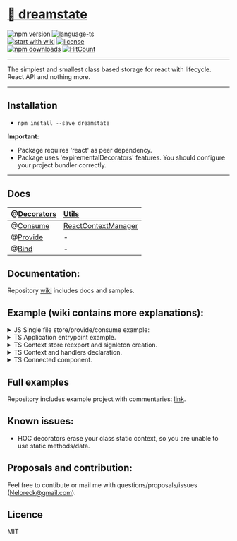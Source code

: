 # <a href='https://www.npmjs.com/package/dreamstate'> 🗻 dreamstate </a>

[![npm version](https://img.shields.io/npm/v/dreamstate.svg?style=flat-square)](https://www.npmjs.com/package/dreamstate)
[![language-ts](https://img.shields.io/badge/language-typescript%3A%20100%25-blue.svg?style=flat)](https://github.com/Neloreck/redux-cbd/search?l=typescript)<br/>
[![start with wiki](https://img.shields.io/badge/docs-wiki-blue.svg?style=flat)](https://github.com/Neloreck/dreamstate/wiki)
[![license](https://img.shields.io/badge/license-MIT-blue.svg?style=flat)](https://github.com/Neloreck/redux-cbd/blob/master/LICENSE)
<br/>
[![npm downloads](https://img.shields.io/npm/dt/dreamstate.svg?style=flat-square)](https://www.npmjs.com/package/dreamstate)
[![HitCount](http://hits.dwyl.com/neloreck/dreamstate.svg)](http://hits.dwyl.com/neloreck/dreamstate)

<hr/>

The simplest and smallest class based storage for react with lifecycle. <br/>
React API and nothing more.

<hr/>

## Installation

- `npm install --save dreamstate`

<b>Important:</b>
- Package requires 'react' as peer dependency.
- Package uses 'expirementalDecorators' features. You should configure your project bundler correctly.

<hr/>

## Docs

| @[Decorators](https://github.com/Neloreck/dreamstate/wiki/Decorators)| [Utils](https://github.com/Neloreck/dreamstate/wiki/Utils)|
| :------------- | :------------- |
| @[Consume](https://github.com/Neloreck/dreamstate/wiki/@Consume) | [ReactContextManager](https://github.com/Neloreck/dreamstate/wiki/ReactContextManager) |
| @[Provide](https://github.com/Neloreck/dreamstate/wiki/@Provide) | - |
| @[Bind](https://github.com/Neloreck/dreamstate/wiki/@Bind) | - |

## Documentation:

Repository [wiki](https://github.com/Neloreck/dreamstate/wiki) includes docs and samples. <br/>

## Example (wiki contains more explanations):

<details><summary>JS Single file store/provide/consume example:</summary>
<p>
    
```javascript jsx
import * as React from 'react';
import { PureComponent } from 'react';
import { render } from 'react-dom';

import { Bind, Consume, Provide, ReactContextManager } from 'dreamstate';

// Context store creation.
export class AuthContext extends ReactContextManager {

  // Wrap your actions and state separately to avoid naming collisions.
  context = {
    authActions: {
      switchAuthStatus: this.switchAuthStatus,
      randomizeUserAsync: this.randomizeUserAsync,
      randomizeUser: this.randomizeUser
    },
    authState: {
      isAuthenticated: true,
      user: 'initial'
    }
  };

  setState = ReactContextManager.getSetter(this, 'authState');

  // Bind decorator. Arrow functions-methods/.bind(this) or lambdas can be used for binding too.
  @Bind()
  switchAuthStatus() {
    this.setState({ isAuthenticated: !this.context.authState.isAuthenticated });
  };

  @Bind()
  randomizeUser() {
    this.setState({ user: 'user-' + Math.floor(Math.random() * 100) });
  };

  @Bind()
  randomizeUserAsync() {
    return new Promise((resolve) => {
      setTimeout(() => {
        this.setState({ user: 'user-' + Math.floor(Math.random() * 10000) });
        resolve();
      }, 3000)
    });
  };

  // First provider mounted.
  onProvisionStarted() {
    console.info('Data provision started.');
  }

  // Context was updated.
  afterUpdate() {
    console.info('Data updated:', this.context.authState);
  }

}

// Singleton instance. Should be located in some kind of stores 'index' module file.
const authContext = new AuthContext();

// Context consuming component with reactive subscription.
@Consume(authContext)
export class MainView extends PureComponent {

  paddingStyle = { padding: '10px' };

  render() {

    const {
      label,
      authState: { user, isAuthenticated },
      authActions: { randomizeUser, randomizeUserAsync, switchAuthStatus }
    } = this.props;

    return (
      <div style={this.paddingStyle}>

        <div> External prop value: '{ label }' </div>

        <div style={this.paddingStyle}>
          <span>USERNAME: </span> {user} <br/>
          <span>AUTHENTICATED: </span>  {isAuthenticated.toString()} <br/>
        </div>

        <div style={this.paddingStyle}>
          <button onClick={switchAuthStatus}>Switch Authentication Status</button>
          <button onClick={randomizeUserAsync}>Randomize User Async</button>
          <button onClick={randomizeUser}>Randomize User</button>
        </div>

      </div>
    );
  }

}

// Component with provider. All consumers should be under it in the react-dom tree.
@Provide(authContext)
export class Application extends PureComponent {

  render() {

    const { children } = this.props;

    return children;
  }

}

// Render into DOM.
render(
  <Application>
    <MainView label={ 'First item with consumer.'}/>
    <MainView label={ 'Second item with consumer.'}/>
  </Application>,
  document.getElementById('application-root')
);

```
</p>
</details>

<details><summary>TS Application entrypoint example.</summary>
<p>
    
```typescript jsx
import * as React from "react";
import { render } from "react-dom";

import { MainView, IMainViewExternalProps } from "./view/MainView";

render(
  <div>

    <h2> Both components are connected to the same store, so they are in total sync: </h2>

    <MainView someLabelFromExternalProps={"First component."} {...{} as IMainViewExternalProps}/>
    <MainView someLabelFromExternalProps={"Second component."} {...{} as IMainViewExternalProps}/>

  </div>,
  document.getElementById("application-root")
);

```

</p>
</details>

<details><summary>TS Context store reexport and signleton creation.</summary>
<p>
    
```typescript jsx
import { AuthContextManager } from "./AuthContextManager";
import { DataContextManager } from "./DataContextManager";

export * from "./AuthContextManager";
export * from "./DataContextManager";

export const authContextManager: AuthContextManager = new AuthContextManager();
export const dataContextManager: DataContextManager = new DataContextManager();
```

</p>
</details>

<details><summary>TS Context and handlers declaration.</summary>
<p>
    
```typescript jsx
import { Bind, ReactContextManager } from "dreamstate";

/*
 * Context manager state declaration.
 * You can inject it into your component props type later.
 */

export interface IAuthContext {
  authActions: {
    randomizeUser(): void;
    randomizeUserAsync(): Promise<void>;
    changeAuthenticationStatus(): void;
  };
  authState: {
    isAuthenticated: boolean;
    user: string;
  };
}

/*
 * Manager class example, single store for app data.
 * Allows to create consumers/providers components or to use decorators for injection.
 *
 * Also, you can store something inside of it (additional props, static etc...) instead of modifying state each time.
 */
export class AuthContextManager extends ReactContextManager<IAuthContext> {

  private static ASYNC_USER_CHANGE_DELAY: number = 3000;

  // Default context state.
  protected readonly context: IAuthContext = {
    // Some kind of handlers.
    authActions: {
      changeAuthenticationStatus: this.changeAuthenticationStatus,
      randomizeUserAsync: this.randomizeUserAsync,
      randomizeUser: this.randomizeUser
    },
    // Provided storage.
    authState: {
      isAuthenticated: true,
      user: "anonymous"
    }
  };

  // Setter with autoupdate instead of manual transactional updating.
  private setContext = ReactContextManager.getSetter(this, "authState");

  @Bind()
  public changeAuthenticationStatus(): void {
    this.setContext({ isAuthenticated: !this.context.authState.isAuthenticated });
  }

  @Bind()
  public randomizeUser(): void {
    this.setContext({ user: "user-" + Math.floor(Math.random() * 100) });
  }

  @Bind()
  public randomizeUserAsync(): Promise<void> {
    return new Promise((resolve) => {
      setTimeout(() => {
        this.randomizeUser();
        resolve();
      }, AuthContextManager.ASYNC_USER_CHANGE_DELAY)
    });
  }

}

```

</p>
</details>

<details><summary>TS Connected component.</summary>
<p>
  
```typescript jsx
import { Consume, Provide } from "dreamstate";
import * as React from "react";
import { PureComponent, ReactNode } from "react";

// Store related things.
import { authContextManager, dataContextManager, IAuthContext, IDataContext } from "../data";

// Props typing: own, injected and bundled props. You should know what has to be declared manually.
export interface IMainViewOwnProps { someLabelFromExternalProps: string; }
export interface IMainViewExternalProps extends IAuthContext, IDataContext {}

// Component related.
@Provide(authContextManager, dataContextManager)
@Consume(authContextManager, dataContextManager)
export class MainView extends PureComponent<IMainViewExternalProps & IMainViewOwnProps> {

  public render(): ReactNode {

    const {
      // Own prop.
      someLabelFromExternalProps,
      // Get, what you need form injected props.
      dataState: {value},
      dataActions: {randomizeValue},
      authState: {user, isAuthenticated},
      authActions: {randomizeUser, randomizeUserAsync, changeAuthenticationStatus}
    } = this.props;

    const rootStyle = { border: "2px black solid", margin: 12, padding: 12 };
    const sectionStyle = { padding: 8 };

    return (
      <div style={rootStyle}>

        <div> External prop value: '{ someLabelFromExternalProps }' </div>

        <div style={sectionStyle}>

          <h5> Auth context: </h5>
          <span> USERNAME: </span> {user} <br/>
          <span> AUTHENTICATED: </span>  {isAuthenticated.toString()} <br/>
  
          <button onClick={changeAuthenticationStatus}>Change Authentication Status</button>
          <button onClick={randomizeUserAsync}>Randomize User Async</button>
          <button onClick={randomizeUser}>Randomize User</button>
       
        </div>

        <div style={sectionStyle}>

          <h5> Data context: </h5>
          <span> VALUE: </span> {value} <br/>

          <button onClick={randomizeValue}>Randomize Value</button>

        </div>

      </div>
    );
  }

}

```
</p>
</details>

## Full examples

Repository includes example project with commentaries: <a href='https://github.com/Neloreck/dreamstate/tree/master/examples'>link</a>. <br/>

## Known issues:
 - HOC decorators erase your class static context, so you are unable to use static methods/data.

## Proposals and contribution:

Feel free to contibute or mail me with questions/proposals/issues (Neloreck@gmail.com). <br/>

## Licence

MIT
